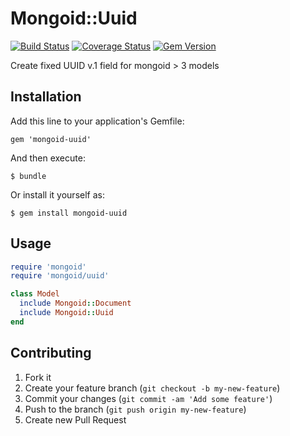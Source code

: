 # Mongoid::Uuid

[![Build Status](https://travis-ci.org/badlamer/mongoid-uuid.png)](https://travis-ci.org/badlamer/mongoid-uuid) [![Coverage Status](https://coveralls.io/repos/badlamer/mongoid-uuid/badge.png?branch=master)](https://coveralls.io/r/badlamer/mongoid-uuid?branch=master) [![Gem Version](https://badge.fury.io/rb/mongoid-uuid.png)](http://badge.fury.io/rb/mongoid-uuid)

Create fixed UUID v.1 field for mongoid > 3 models

## Installation

Add this line to your application's Gemfile:

    gem 'mongoid-uuid'

And then execute:

    $ bundle

Or install it yourself as:

    $ gem install mongoid-uuid

## Usage

```ruby
require 'mongoid'
require 'mongoid/uuid'

class Model
  include Mongoid::Document
  include Mongoid::Uuid
end
```

## Contributing

1. Fork it
2. Create your feature branch (`git checkout -b my-new-feature`)
3. Commit your changes (`git commit -am 'Add some feature'`)
4. Push to the branch (`git push origin my-new-feature`)
5. Create new Pull Request
